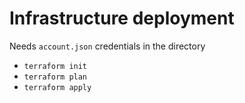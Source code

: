 # Infrastructure deployment

Needs `account.json` credentials in the directory

* `terraform init`
* `terraform plan`
* `terraform apply`
